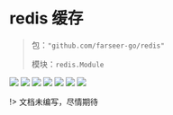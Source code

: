 # redis 缓存
> 包：`"github.com/farseer-go/redis"`
>
> 模块：`redis.Module`

![](https://img.shields.io/github/stars/farseer-go?style=social)
![](https://img.shields.io/github/license/farseer-go/redis)
![](https://img.shields.io/github/go-mod/go-version/farseer-go/redis)
![](https://img.shields.io/github/v/release/farseer-go/redis)
![](https://img.shields.io/github/languages/code-size/farseer-go/redis)
![](https://img.shields.io/github/directory-file-count/farseer-go/redis)
![](https://img.shields.io/github/last-commit/farseer-go/redis)

!> 文档未编写，尽情期待